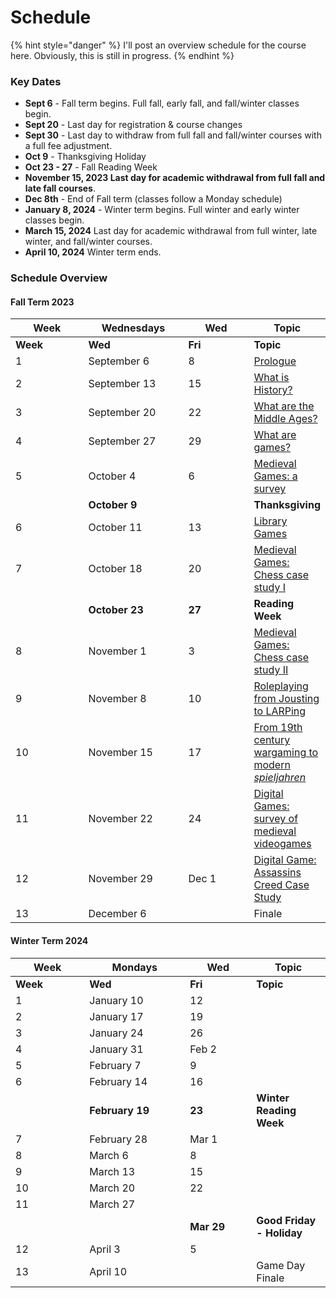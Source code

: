 # Schedule

{% hint style="danger" %}
I'll post an overview schedule for the course here. Obviously, this is still in progress.&#x20;
{% endhint %}

### Key Dates

* **Sept 6** - Fall term begins. Full fall, early fall, and fall/winter classes begin.
* **Sept 20** - Last day for registration & course changes&#x20;
* **Sept 30** - Last day to withdraw from full fall and fall/winter courses with a full fee adjustment.
* **Oct 9** -  Thanksgiving Holiday
* **Oct 23 - 27** - Fall Reading Week
* **November 15, 2023 Last day for academic withdrawal from full fall and late fall courses**.
* **Dec 8th** - End of Fall term (classes follow a Monday schedule)
* **January 8, 2024** - Winter term begins. Full winter and early winter classes begin.
* **March 15, 2024** Last day for academic withdrawal from full winter, late winter, and fall/winter courses.
* **April 10, 2024** Winter term ends.

### Schedule Overview

#### Fall Term 2023

<table data-header-hidden><thead><tr><th width="101.59055118110237">Week</th><th width="145">Wednesdays</th><th width="90">Wed</th><th>Topic</th></tr></thead><tbody><tr><td><strong>Week</strong></td><td><strong>Wed</strong></td><td><strong>Fri</strong></td><td><strong>Topic</strong></td></tr><tr><td>1</td><td>September 6</td><td>8</td><td><a href="../../pregame/welcome.md">Prologue</a></td></tr><tr><td>2</td><td>September 13</td><td>15</td><td><a href="../../hgstoolkit/what-is-history.md">What is History?</a></td></tr><tr><td>3</td><td>September 20</td><td>22</td><td><a href="../../fundamentals/what-are-the-middle-ages.md">What are the Middle Ages?</a></td></tr><tr><td>4</td><td>September 27</td><td>29</td><td><a href="../../fundamentals/what-are-games.md">What are games?</a></td></tr><tr><td>5</td><td>October 4</td><td>6</td><td><a href="../../historical-games-studies/medieval-games.md">Medieval Games: a survey</a></td></tr><tr><td></td><td><strong>October 9</strong></td><td></td><td><strong>Thanksgiving</strong></td></tr><tr><td>6</td><td>October 11</td><td>13</td><td><a href="../../historical-games-studies/library-games.md">Library Games</a></td></tr><tr><td>7</td><td>October 18</td><td>20</td><td><a href="../../historical-games-studies/case-study-chess-i.md">Medieval Games: Chess case study I</a></td></tr><tr><td></td><td><strong>October 23</strong></td><td><strong>27</strong></td><td><strong>Reading Week</strong></td></tr><tr><td>8</td><td>November 1</td><td>3</td><td><a href="../../historical-games-studies/case-study-chess-ii.md">Medieval Games: Chess case study II</a></td></tr><tr><td>9</td><td>November 8</td><td> 10</td><td><a href="../../historical-games-studies/roleplaying-from-jousting-to-larping.md">Roleplaying from Jousting to LARPing</a></td></tr><tr><td>10</td><td>November 15</td><td>17</td><td><a href="../../historical-games-studies/from-19th-wargaming-to-german-spieljahren.md">From 19th century wargaming to modern <em>spieljahren</em></a></td></tr><tr><td>11</td><td>November 22</td><td>24</td><td><a href="../../historical-games-studies/digital-games-survey-of-medieval-videogames.md">Digital Games: survey of medieval videogames</a></td></tr><tr><td>12</td><td>November 29</td><td>Dec 1</td><td><a href="../../historical-games-studies/digital-game-case-study-assassins-creed.md">Digital Game: Assassins Creed Case Study</a></td></tr><tr><td>13</td><td>December 6</td><td></td><td>Finale</td></tr></tbody></table>

#### Winter Term 2024

<table data-header-hidden><thead><tr><th width="102.28571428571428">Week</th><th width="145">Mondays</th><th width="90">Wed</th><th>Topic</th></tr></thead><tbody><tr><td><strong>Week</strong></td><td><strong>Wed</strong></td><td><strong>Fri</strong></td><td><strong>Topic</strong></td></tr><tr><td>1</td><td>January 10</td><td>12</td><td></td></tr><tr><td>2</td><td>January 17</td><td>19</td><td></td></tr><tr><td>3</td><td>January 24</td><td>26</td><td></td></tr><tr><td>4</td><td>January 31</td><td>Feb 2</td><td></td></tr><tr><td>5</td><td>February 7</td><td>9</td><td></td></tr><tr><td>6</td><td>February 14</td><td>16</td><td></td></tr><tr><td></td><td><strong>February 19</strong></td><td><strong>23</strong></td><td><strong>Winter Reading Week</strong></td></tr><tr><td>7</td><td>February 28</td><td>Mar 1</td><td></td></tr><tr><td>8</td><td>March 6</td><td>8</td><td></td></tr><tr><td>9</td><td>March 13</td><td>15</td><td></td></tr><tr><td>10</td><td>March 20</td><td>22</td><td></td></tr><tr><td>11</td><td>March 27</td><td></td><td></td></tr><tr><td></td><td></td><td><strong>Mar 29</strong></td><td><strong>Good Friday - Holiday</strong></td></tr><tr><td>12</td><td>April 3</td><td>5</td><td></td></tr><tr><td>13</td><td>April 10</td><td></td><td>Game Day Finale</td></tr></tbody></table>
